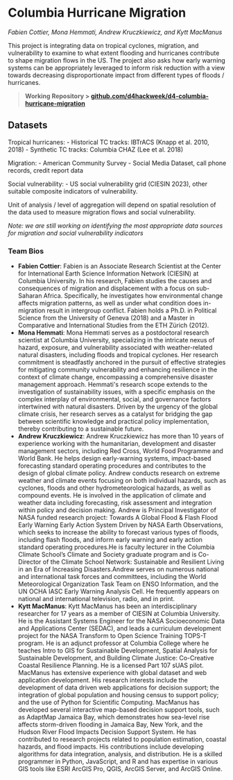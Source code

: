 # Columbia Hurricane Migration

*Fabien Cottier, Mona Hemmati, Andrew Kruczkiewicz, and Kytt MacManus*

This project is integrating data on tropical cyclones, migration, and vulnerability to examine to what extent flooding and hurricanes contribute to shape migration flows in the US. The project also asks how early warning systems can be appropriately leveraged to inform risk reduction with a view towards decreasing disproportionate impact from different types of floods / hurricanes.

> **Working Repository \> [github.com/d4hackweek/d4-columbia-hurricane-migration](https://github.com/d4hackweek/d4-columbia-hurricane-migration)**

## Datasets

Tropical hurricanes: - Historical TC tracks: IBTrACS (Knapp et al. 2010, 2018) - Synthetic TC tracks: Columbia CHAZ (Lee et al. 2018)

Migration: - American Community Survey - Social Media Dataset, call phone records, credit report data

Social vulnerability: - US social vulnerability grid (CIESIN 2023), other suitable composite indicators of vulnerability.

Unit of analysis / level of aggregation will depend on spatial resolution of the data used to measure migration flows and social vulnerability.

*Note: we are still working on identifying the most appropriate data sources for migration and social vulnerability indicators*

### Team Bios

- **Fabien Cottier**: Fabien is an Associate Research Scientist at the Center for International Earth Science Information Network (CIESIN) at Columbia University. In his research, Fabien studies the causes and consequences of migration and displacement with a focus on sub-Saharan Africa. Specifically, he investigates how environmental change affects migration patterns, as well as under what condition does in-migration result in intergroup conflict. Fabien holds a Ph.D. in Political Science from the University of Geneva (2018) and a Master in Comparative and International Studies from the ETH Zürich (2012).
- **Mona Hemmati**: Mona Hemmati serves as a postdoctoral research scientist at Columbia University, specializing in the intricate nexus of hazard, exposure, and vulnerability associated with weather-related natural disasters, including floods and tropical cyclones. Her research commitment is steadfastly anchored in the pursuit of effective strategies for mitigating community vulnerability and enhancing resilience in the context of climate change, encompassing a comprehensive disaster management approach. Hemmati's research scope extends to the investigation of sustainability issues, with a specific emphasis on the complex interplay of environmental, social, and governance factors intertwined with natural disasters. Driven by the urgency of the global climate crisis, her research serves as a catalyst for bridging the gap between scientific knowledge and practical policy implementation, thereby contributing to a sustainable future.
- **Andrew Kruczkiewicz**: Andrew Kruczkiewicz has more than 10 years of experience working with the humanitarian, development and disaster management sectors, including Red Cross, World Food Programme and World Bank. He helps design early-warning systems, impact-based forecasting standard operating procedures and contributes to the design of global climate policy. Andrew conducts research on extreme weather and climate events focusing on both individual hazards, such as cyclones, floods and other hydrometeorological hazards, as well as compound events. He is involved in the application of climate and weather data including forecasting, risk assessment and integration within policy and decision making. Andrew is Principal Investigator of NASA funded research project: Towards A Global Flood & Flash Flood Early Warning Early Action System Driven by NASA Earth Observations, which seeks to increase the ability to forecast various types of floods, including flash floods, and inform early warning and early action standard operating procedures.He is faculty lecturer in the Columbia Climate School’s Climate and Society graduate program and is Co-Director of the Climate School Network: Sustainable and Resilient Living in an Era of Increasing Disasters.Andrew serves on numerous national and international task forces and committees, including the World Meteorological Organization Task Team on ENSO Information, and the UN OCHA IASC Early Warning Analysis Cell. He frequently appears on national and international television, radio, and in print.
- **Kytt MacManus**: Kytt MacManus has been an interdisciplinary researcher for 17 years as a member of CIESIN at Columbia University. He is the Assistant Systems Engineer for the NASA Socioeconomic Data and Applications Center (SEDAC), and leads a curriculum development project for the NASA Transform to Open Science Training TOPS-T program. He is an adjunct professor at Columbia College where he teaches Intro to GIS for Sustainable Development, Spatial Analysis for Sustainable Development, and Building Climate Justice: Co-Creative Coastal Resilience Planning. He is a licensed Part 107 sUAS pilot. MacManus has extensive experience with global dataset and web application development. His research interests include the development of data driven web applications for decision support; the integration of global population and housing census to support policy; and the use of Python for Scientific Computing. MacManus has developed several interactive map-based decision support tools, such as AdaptMap Jamaica Bay, which demonstrates how sea-level rise affects storm-driven flooding in Jamaica Bay, New York, and the Hudson River Flood Impacts Decision Support System. He has contributed to research projects related to population estimation, coastal hazards, and flood impacts. His contributions include developing algorithms for data integration, analysis, and distribution. He is a skilled programmer in Python, JavaScript, and R and has expertise in various GIS tools like ESRI ArcGIS Pro, QGIS, ArcGIS Server, and ArcGIS Online.

